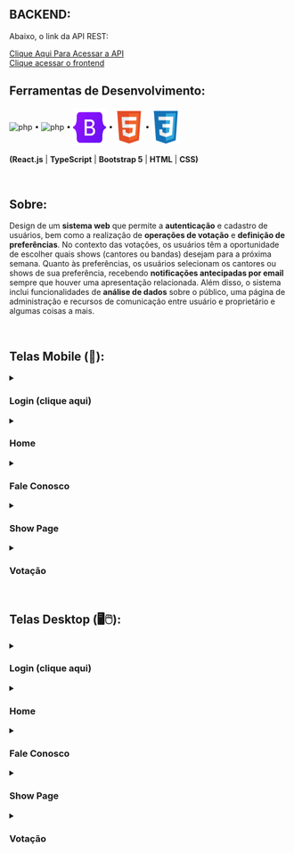 <div>
   <h2>BACKEND: </h2>
   <p>Abaixo, o link da API REST:</p>
   <a href="https://github.com/M4TH3US17/paramazon-backend"> Clique Aqui Para Acessar a API </a> <br>
   <a href="https://matheus-dalvino-project-git-main-matheus-dalvinos-projects.vercel.app/"> Clique acessar o frontend </a>
</div>

<div>
  <h2>Ferramentas de Desenvolvimento:</h2>
  <div>
    <img align="center" alt="php" height="60" width="50" src="https://cdn.jsdelivr.net/gh/devicons/devicon/icons/react/react-original.svg"> •
    <img align="center" alt="php" height="55" width="50" src="https://cdn.jsdelivr.net/gh/devicons/devicon/icons/typescript/typescript-original.svg"> •
    <img align="center" alt="php" height="70" width="60" src="https://raw.githubusercontent.com/devicons/devicon/master/icons/bootstrap/bootstrap-original.svg"> •
    <img align="center" alt="php" height="60" width="50" src="https://raw.githubusercontent.com/devicons/devicon/master/icons/html5/html5-original.svg"> •
    <img align="center" alt="php" height="60" width="50" src="https://raw.githubusercontent.com/devicons/devicon/master/icons/css3/css3-original.svg">
  </div>
  
  <div>
    <p>
      <strong>(React.js</strong> |
      <strong>TypeScript</strong> |
      <strong>Bootstrap 5</strong> |
      <strong>HTML</strong> |
      <strong>CSS)</strong>
    </p>
  </div>
</div>
&nbsp

<div>
  <h2>Sobre:</h2>
  <p>
    Design de um <strong>sistema web</strong> que permite a <strong>autenticação</strong> e cadastro de usuários, bem como a realização de <strong>operações de votação</strong> e 
    <strong>definição de preferências</strong>. No contexto das votações, os usuários têm a oportunidade de escolher quais shows (cantores ou bandas) desejam para 
    a próxima semana. Quanto às preferências, os usuários selecionam os cantores ou shows de sua preferência, recebendo <strong>notificações antecipadas 
    por email</strong> sempre que houver uma apresentação relacionada. Além disso, o sistema inclui funcionalidades de <strong>análise de dados</strong> sobre o público, 
    uma página de administração e recursos de comunicação entre usuário e proprietário e algumas coisas a mais.
  </p>
</div>
&nbsp

<h2>Telas Mobile (📱):</h2>
<div>
<details>
  <summary><h3>Login (clique aqui)</h3></summary>
  <div>
    <p></p>
    <img src="https://github.com/M4TH3US17/paramazon-frontend/assets/79023639/21e91857-320d-4b0c-af00-54d0d48c102c"/>
  </div>
</details>

<details>
  <summary><h3>Home</h3></summary>
  <div>
    <img src="https://github.com/M4TH3US17/paramazon-frontend/assets/79023639/a0367e06-b371-474f-8213-208aba4d21c3" style="width: 700px;"/>
    <img" src="https://github.com/M4TH3US17/paramazon-frontend/assets/79023639/fb527625-9dd4-4974-b1bc-eb4e30562558" style="width: 700px;"/>
  </div>
</details>

<details>
  <summary><h3>Fale Conosco</h3></summary>
  <div>
    <p></p>
    <img src="https://github.com/M4TH3US17/paramazon-frontend/assets/79023639/7e85adc2-1a72-4036-b572-63b255258290"/>
  </div>
</details>

<details>
  <summary><h3>Show Page</h3></summary>
  <div>
    <p>EM DESENVOLVIMENTO</p>
    <img src=""/>
  </div>
</details>

<details>
  <summary><h3>Votação</h3></summary>
  <div>
    <p></p>
    <img src="https://github.com/M4TH3US17/paramazon-frontend/assets/79023639/e714a9a3-0404-4bc2-ac99-5ec1d3cd0610"/>
    <img src="https://github.com/M4TH3US17/paramazon-frontend/assets/79023639/0603712f-ebde-4c30-acee-2e2f61a01095"/>
  </div>
</details>
</div>
&nbsp

<h2>Telas Desktop (🖥️🖱️):</h2>
<div>
<details>
  <summary><h3>Login (clique aqui)</h3></summary>
  <div>
    <p></p>
    <img src="https://github.com/M4TH3US17/paramazon-frontend/assets/79023639/761fa952-6f16-46cd-ab02-0f9f52dbeca7"/>
  </div>
</details>

<details>
  <summary><h3>Home</h3></summary>
  <div>
    <h4> >> IMAGEM 1:</h4>
    <img src="https://github.com/M4TH3US17/paramazon-frontend/assets/79023639/cc17763b-5b94-4a80-8344-779202370cdc"/>
    <h4> >> IMAGEM 2:</h4>
    <img src="https://github.com/M4TH3US17/paramazon-frontend/assets/79023639/be19144c-3698-4ebb-b5f2-85af1adca57f"/>
  </div>

</details>

<details>
  <summary><h3>Fale Conosco</h3></summary>
  <div>
    <p></p>
    <img src="https://github.com/M4TH3US17/paramazon-frontend/assets/79023639/9b2a8293-abc4-4f7a-8c83-16ae7d2f4439"/>
  </div>
</details>

<details>
  <summary><h3>Show Page</h3></summary>
  <div>
    <p>EM DESENVOLVIMENTO</p>
  </div>

</details>

<details>
  <summary><h3>Votação</h3></summary>
  <div>
    <p></p>
    <img src="https://github.com/M4TH3US17/paramazon-frontend/assets/79023639/f0958dac-37a5-496f-9cb5-9fcc4797d0a8"/>
    <img src="https://github.com/M4TH3US17/paramazon-frontend/assets/79023639/4994e706-4aed-4ae6-8c4c-daeb0c772866"/>
  </div>
</details>
</div>



